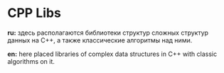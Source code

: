 # CPP Libs

**ru:** здесь располагаются библиотеки структур сложных структур данных на C++, а также классические алгоритмы над ними.

**en:** here placed libraries of complex data structures in C++ with classic algorithms on it.